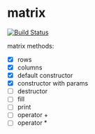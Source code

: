 # matrix

[![Build Status](https://travis-ci.org/justcppdeveloper/matrix.svg?branch=master)](https://travic-ci.org/justcppdeveloper/matrix)

matrix methods:
- [x] rows
- [x] columns
- [x] default constructor
- [x] constructor with params
- [ ] destructor
- [ ] fill
- [ ] print
- [ ] operator +
- [ ] operator *
